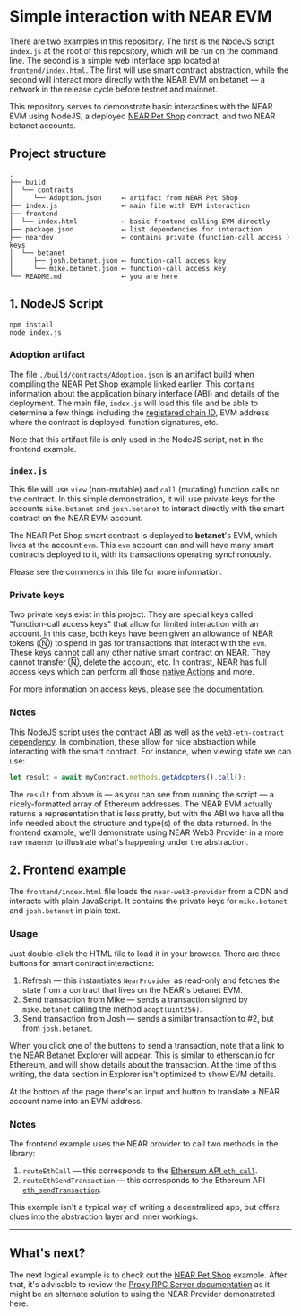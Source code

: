 # Simple interaction with NEAR EVM

There are two examples in this repository. The first is the NodeJS script `index.js` at the root of this repository, which will be run on the command line. The second is a simple web interface app located at `frontend/index.html`. The first will use smart contract abstraction, while the second will interact more directly with the NEAR EVM on betanet — a network in the release cycle before testnet and mainnet.

This repository serves to demonstrate basic interactions with the NEAR EVM using NodeJS, a deployed [NEAR Pet Shop](https://github.com/near-examples/near-pet-shop) contract, and two NEAR betanet accounts.
    
## Project structure

```shell script
.
├── build
│  └── contracts
│     └── Adoption.json     ⟵ artifact from NEAR Pet Shop
├── index.js                ⟵ main file with EVM interaction
├── frontend
│  └── index.html           ⟵ basic frontend calling EVM directly 
├── package.json            ⟵ list dependencies for interaction
├── neardev                 ⟵ contains private (function-call access ) keys
│  └── betanet
│     ├── josh.betanet.json ⟵ function-call access key
│     └── mike.betanet.json ⟵ function-call access key
└── README.md               ⟵ you are here
```

## 1. NodeJS Script

    npm install
    node index.js

### Adoption artifact

The file `./build/contracts/Adoption.json` is an artifact build when compiling the NEAR Pet Shop example linked earlier. This contains information about the application binary interface (ABI) and details of the deployment. The main file, `index.js` will load this file and be able to determine a few things including the [registered chain ID](https://chainid.network), EVM address where the contract is deployed, function signatures, etc.

Note that this artifact file is only used in the NodeJS script, not in the frontend example.

### `index.js`

This file will use `view` (non-mutable) and `call` (mutating) function calls on the contract. In this simple demonstration, it will use private keys for the accounts `mike.betanet` and `josh.betanet` to interact directly with the smart contract on the NEAR EVM account.

The NEAR Pet Shop smart contract is deployed to **betanet**'s EVM, which lives at the account `evm`. This `evm` account can and will have many smart contracts deployed to it, with its transactions operating synchronously.

Please see the comments in this file for more information.

### Private keys

Two private keys exist in this project. They are special keys called "function-call access keys" that allow for limited interaction with an account. In this case, both keys have been given an allowance of NEAR tokens (Ⓝ) to spend in gas for transactions that interact with the `evm`. These keys cannot call any other native smart contract on NEAR. They cannot transfer Ⓝ, delete the account, etc. In contrast, NEAR has full access keys which can perform all those [native Actions](https://nomicon.io/RuntimeSpec/Actions.html) and more.

For more information on access keys, please [see the documentation](https://docs.near.org/docs/concepts/account#access-keys).

### Notes

This NodeJS script uses the contract ABI as well as the [`web3-eth-contract` dependency](https://www.npmjs.com/package/web3-eth-contract). In combination, these allow for nice abstraction while interacting with the smart contract. For instance, when viewing state we can use:

```javascript
let result = await myContract.methods.getAdopters().call();
```

The `result` from above is — as you can see from running the script — a nicely-formatted array of Ethereum addresses. The NEAR EVM actually returns a representation that is less pretty, but with the ABI we have all the info needed about the structure and type(s) of the data returned. In the frontend example, we'll demonstrate using NEAR Web3 Provider in a more raw manner to illustrate what's happening under the abstraction.

## 2. Frontend example

The `frontend/index.html` file loads the `near-web3-provider` from a CDN and interacts with plain JavaScript. It contains the private keys for `mike.betanet` and `josh.betanet` in plain text.

### Usage

Just double-click the HTML file to load it in your browser. There are three buttons for smart contract interactions:

1. Refresh — this instantiates `NearProvider` as read-only and fetches the state from a contract that lives on the NEAR's betanet EVM.
2. Send transaction from Mike — sends a transaction signed by `mike.betanet` calling the method `adopt(uint256)`.
3. Send transaction from Josh — sends a similar transaction to #2, but from `josh.betanet`.

When you click one of the buttons to send a transaction, note that a link to the NEAR Betanet Explorer will appear. This is similar to etherscan.io for Ethereum, and will show details about the transaction. At the time of this writing, the data section in Explorer isn't optimized to show EVM details.

At the bottom of the page there's an input and button to translate a NEAR account name into an EVM address.

### Notes

The frontend example uses the NEAR provider to call two methods in the library:

1. `routeEthCall` — this corresponds to the [Ethereum API `eth_call`](https://eth.wiki/json-rpc/API#eth_call).
2. `routeEthSendTransaction` — this corresponds to the Ethereum API [`eth_sendTransaction`](https://eth.wiki/json-rpc/API#eth_sendtransaction).

This example isn't a typical way of writing a decentralized app, but offers clues into the abstraction layer and inner workings.

---

## What's next?

The next logical example is to check out the [NEAR Pet Shop](https://github.com/near-examples/near-pet-shop) example. After that, it's advisable to review the [Proxy RPC Server documentation](https://docs.near.org/docs/evm/near-eth-rpc) as it might be an alternate solution to using the NEAR Provider demonstrated here. 
